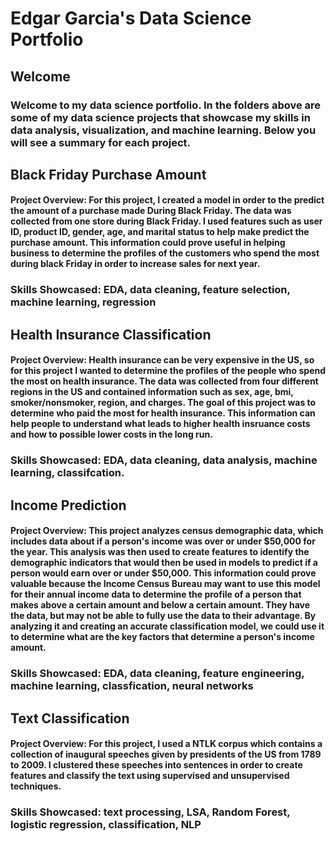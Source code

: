 # Edgar Garcia's Data Science Portfolio

## Welcome

### Welcome to my data science portfolio. In the folders above are some of my data science projects that showcase my skills in data analysis, visualization, and machine learning. Below you will see a summary for each project.

## Black Friday Purchase Amount
#### Project Overview: For this project, I created a model in order to the predict the amount of a purchase made During Black Friday. The data was collected from one store during Black Friday. I used features such as user ID, product ID, gender, age, and marital status to help make predict the purchase amount. This information could prove useful in helping business to determine the profiles of the customers who spend the most during black Friday in order to increase sales for next year.

### Skills Showcased: EDA, data cleaning, feature selection, machine learning, regression

## Health Insurance Classification
#### Project Overview: Health insurance can be very expensive in the US, so for this project I wanted to determine the profiles of the people who spend the most on health insurance. The data was collected from four different regions in the US and contained information such as sex, age, bmi, smoker/nonsmoker, region, and charges. The goal of this project was to determine who paid the most for health insurance. This information can help people to understand what leads to higher health insruance costs and how to possible lower costs in the long run.

### Skills Showcased: EDA, data cleaning, data analysis, machine learning, classifcation.

## Income Prediction
#### Project Overview: This project analyzes census demographic data, which includes data about if a person's income was over or under $50,000 for the year. This analysis was then used to create features to identify the demographic indicators that would then be used in models to predict if a person would earn over or under $50,000. This information could prove valuable because the Income Census Bureau may want to use this model for their annual income data to determine the profile of a person that makes above a certain amount and below a certain amount. They have the data, but may not be able to fully use the data to their advantage. By analyzing it and creating an accurate classification model, we could use it to determine what are the key factors that determine a person's income amount.

### Skills Showcased: EDA, data cleaning, feature engineering, machine learning, classfication, neural networks

## Text Classification
#### Project Overview: For this project, I used a NTLK corpus which contains a collection of inaugural speeches given by presidents of the US from 1789 to 2009. I clustered these speeches into sentences in order to create features and classify the text using supervised and unsupervised techniques.

### Skills Showcased: text processing, LSA, Random Forest, logistic regression, classification, NLP
